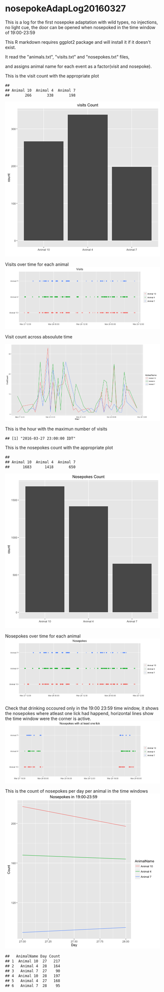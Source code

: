 nosepokeAdapLog20160327
=======================

This is a log for the first nosepoke adaptation with wild types, no injections, no light cue, the door can be opened when nosepoked in the time window of 19:00-23:59

This R markdown requires ggplot2 package and will install it if it doesn't exist.  


It read the "animals.txt", "visits.txt" and "nosepokes.txt" files,    

and assigns animal name for each event as a factor(visit and nosepoke).  



This is the visit count with the appropriate plot  

```
## 
## Animal 10  Animal 4  Animal 7 
##       266       338       198
```

![plot of chunk unnamed-chunk-4](figure/unnamed-chunk-4-1.png)

Visits over time for each animal   
![plot of chunk unnamed-chunk-5](figure/unnamed-chunk-5-1.png)

Visit count across absoulute time  


![plot of chunk unnamed-chunk-7](figure/unnamed-chunk-7-1.png)



This is the hour with the maximun number of visits  

```
## [1] "2016-03-27 23:00:00 IDT"
```


This is the nosepokes count with the appropriate plot 

```
## 
## Animal 10  Animal 4  Animal 7 
##      1683      1418       650
```

![plot of chunk unnamed-chunk-10](figure/unnamed-chunk-10-1.png)


Nosepokes over time for each animal
![plot of chunk unnamed-chunk-11](figure/unnamed-chunk-11-1.png)

Check that drinking occoured only in the 19:00 23:59 time window, it shows the nosepokes where atleast one lick had happend, horizontal lines show the time window were the corner is active.
![plot of chunk unnamed-chunk-12](figure/unnamed-chunk-12-1.png)




This is the count of nosepokes per day per animal in the time windows
![plot of chunk unnamed-chunk-14](figure/unnamed-chunk-14-1.png)

```
##   AnimalName Day Count
## 1  Animal 10  27   217
## 2   Animal 4  28   164
## 3   Animal 7  27    90
## 4  Animal 10  28   197
## 5   Animal 4  27   168
## 6   Animal 7  28    95
```
